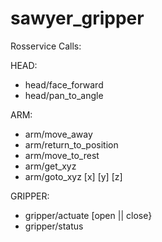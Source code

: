 # sawyer_gripper
Rosservice Calls:

HEAD:
 - head/face_forward
 - head/pan_to_angle

ARM:
 - arm/move_away
 - arm/return_to_position
 - arm/move_to_rest
 - arm/get_xyz
 - arm/goto_xyz [x] [y] [z]

GRIPPER:
 - gripper/actuate [open || close}
 - gripper/status

